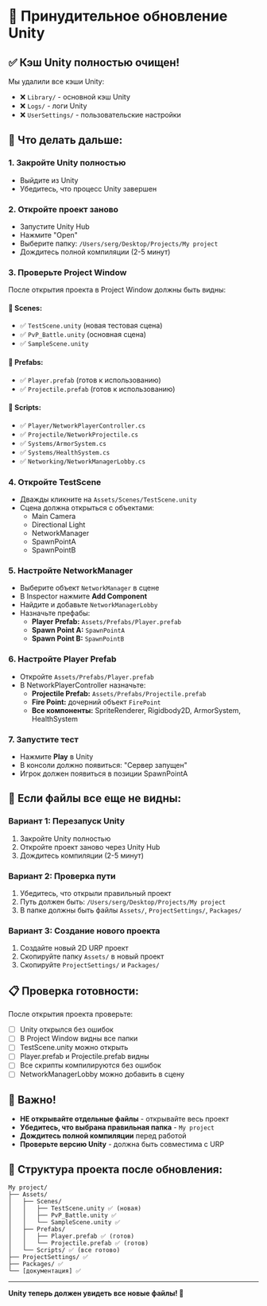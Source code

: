 # 🔄 Принудительное обновление Unity

## ✅ Кэш Unity полностью очищен!

Мы удалили все кэши Unity:
- ❌ `Library/` - основной кэш Unity
- ❌ `Logs/` - логи Unity  
- ❌ `UserSettings/` - пользовательские настройки

## 🎯 Что делать дальше:

### 1. **Закройте Unity полностью**
- Выйдите из Unity
- Убедитесь, что процесс Unity завершен

### 2. **Откройте проект заново**
- Запустите Unity Hub
- Нажмите "Open"
- Выберите папку: `/Users/serg/Desktop/Projeсts/My project`
- Дождитесь полной компиляции (2-5 минут)

### 3. **Проверьте Project Window**
После открытия проекта в Project Window должны быть видны:

#### 📁 Scenes:
- ✅ `TestScene.unity` (новая тестовая сцена)
- ✅ `PvP_Battle.unity` (основная сцена)
- ✅ `SampleScene.unity`

#### 📁 Prefabs:
- ✅ `Player.prefab` (готов к использованию)
- ✅ `Projectile.prefab` (готов к использованию)

#### 📁 Scripts:
- ✅ `Player/NetworkPlayerController.cs`
- ✅ `Projectile/NetworkProjectile.cs`
- ✅ `Systems/ArmorSystem.cs`
- ✅ `Systems/HealthSystem.cs`
- ✅ `Networking/NetworkManagerLobby.cs`

### 4. **Откройте TestScene**
- Дважды кликните на `Assets/Scenes/TestScene.unity`
- Сцена должна открыться с объектами:
  - Main Camera
  - Directional Light
  - NetworkManager
  - SpawnPointA
  - SpawnPointB

### 5. **Настройте NetworkManager**
- Выберите объект `NetworkManager` в сцене
- В Inspector нажмите **Add Component**
- Найдите и добавьте `NetworkManagerLobby`
- Назначьте префабы:
  - **Player Prefab:** `Assets/Prefabs/Player.prefab`
  - **Spawn Point A:** `SpawnPointA`
  - **Spawn Point B:** `SpawnPointB`

### 6. **Настройте Player Prefab**
- Откройте `Assets/Prefabs/Player.prefab`
- В NetworkPlayerController назначьте:
  - **Projectile Prefab:** `Assets/Prefabs/Projectile.prefab`
  - **Fire Point:** дочерний объект `FirePoint`
  - **Все компоненты:** SpriteRenderer, Rigidbody2D, ArmorSystem, HealthSystem

### 7. **Запустите тест**
- Нажмите **Play** в Unity
- В консоли должно появиться: "Сервер запущен"
- Игрок должен появиться в позиции SpawnPointA

## 🔧 Если файлы все еще не видны:

### Вариант 1: Перезапуск Unity
1. Закройте Unity полностью
2. Откройте проект заново через Unity Hub
3. Дождитесь компиляции (2-5 минут)

### Вариант 2: Проверка пути
1. Убедитесь, что открыли правильный проект
2. Путь должен быть: `/Users/serg/Desktop/Projeсts/My project`
3. В папке должны быть файлы `Assets/`, `ProjectSettings/`, `Packages/`

### Вариант 3: Создание нового проекта
1. Создайте новый 2D URP проект
2. Скопируйте папку `Assets/` в новый проект
3. Скопируйте `ProjectSettings/` и `Packages/`

## 📋 Проверка готовности:

После открытия проекта проверьте:

- [ ] Unity открылся без ошибок
- [ ] В Project Window видны все папки
- [ ] TestScene.unity можно открыть
- [ ] Player.prefab и Projectile.prefab видны
- [ ] Все скрипты компилируются без ошибок
- [ ] NetworkManagerLobby можно добавить в сцену

## 🚨 Важно!

- **НЕ открывайте отдельные файлы** - открывайте весь проект
- **Убедитесь, что выбрана правильная папка** - `My project`
- **Дождитесь полной компиляции** перед работой
- **Проверьте версию Unity** - должна быть совместима с URP

## 📁 Структура проекта после обновления:

```
My project/
├── Assets/
│   ├── Scenes/
│   │   ├── TestScene.unity ✅ (новая)
│   │   ├── PvP_Battle.unity ✅
│   │   └── SampleScene.unity ✅
│   ├── Prefabs/
│   │   ├── Player.prefab ✅ (готов)
│   │   └── Projectile.prefab ✅ (готов)
│   └── Scripts/ ✅ (все готово)
├── ProjectSettings/ ✅
├── Packages/ ✅
└── [документация] ✅
```

---

**Unity теперь должен увидеть все новые файлы! 🚀** 